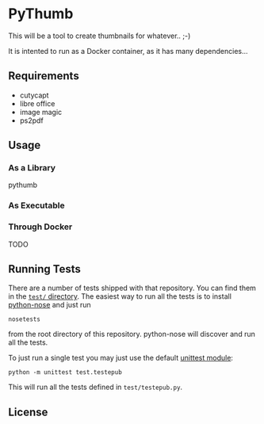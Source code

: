 # PyThumb

This will be a tool to create thumbnails for whatever.. ;-)

It is intented to run as a Docker container, as it has many dependencies...

## Requirements

* cutycapt
* libre office
* image magic
* ps2pdf


## Usage


### As a Library

pythumb 

### As Executable



### Through Docker

TODO

## Running Tests

There are a number of tests shipped with that repository. You can find them in the [`test/` directory](`test/`).
The easiest way to run all the tests is to install [python-nose](https://nose.readthedocs.io/en/latest/) and just run

    nosetests

from the root directory of this repository. python-nose will discover and run all the tests.

To just run a single test you may just use the default [unittest module](https://docs.python.org/2/library/unittest.html):

    python -m unittest test.testepub

This will run all the tests defined in `test/testepub.py`.


## License

